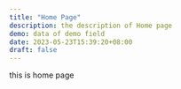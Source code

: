 ```yaml
---
title: "Home Page"
description: the description of Home page
demo: data of demo field
date: 2023-05-23T15:39:20+08:00
draft: false
---
```


this is home page